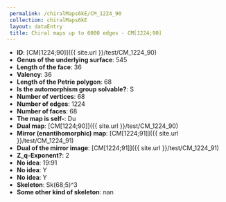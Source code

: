 ```yaml
--- 
 permalink: /chiralMaps6kE/CM_1224_90 
 collection: chiralMaps6kE
 layout: dataEntry
 title: Chiral maps up to 6000 edges - CM[1224;90]
---
```


- **ID**: [CM[1224;90]]({{ site.url }}/test/CM_1224_90)
- **Genus of the underlying surface**: 545
- **Length of the face**: 36
- **Valency**: 36
- **Length of the Petrie polygon**: 68
- **Is the automorphism group solvable?**: S
- **Number of vertices**: 68
- **Number of edges**: 1224
- **Number of faces**: 68
- **The map is self-**: Du
- **Dual map**: [CM[1224;90]]({{ site.url }}/test/CM_1224_90)
- **Mirror (enantihomorphic) map**: [CM[1224;91]]({{ site.url }}/test/CM_1224_91)
- **Dual of the mirror image**: [CM[1224;91]]({{ site.url }}/test/CM_1224_91)
- **Z_q-Exponent?**: 2
- **No idea**:  19:91
- **No idea**: Y
- **No idea**: Y
- **Skeleton**: Sk(68;5)^3
- **Some other kind of skeleton**: nan
